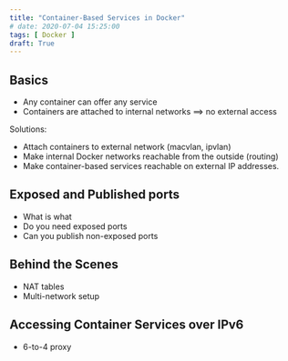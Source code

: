 ```yaml
---
title: "Container-Based Services in Docker"
# date: 2020-07-04 15:25:00
tags: [ Docker ]
draft: True
---
```

## Basics

* Any container can offer any service
* Containers are attached to internal networks ==> no external access

Solutions:

* Attach containers to external network (macvlan, ipvlan)
* Make internal Docker networks reachable from the outside (routing)
* Make container-based services reachable on external IP addresses.

## Exposed and Published ports

* What is what
* Do you need exposed ports
* Can you publish non-exposed ports

## Behind the Scenes

* NAT tables
* Multi-network setup

## Accessing Container Services over IPv6

* 6-to-4 proxy
